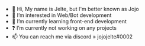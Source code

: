 - 👋 Hi, My name is Jelte, but I'm better known as Jojo
- 👀 I’m interested in Web/Bot development
- 🌱 I’m currently learning front-end development
- ❓ I’m currently not working on any projects
- 📫 You can reach me via discord » jojojelte#0002
